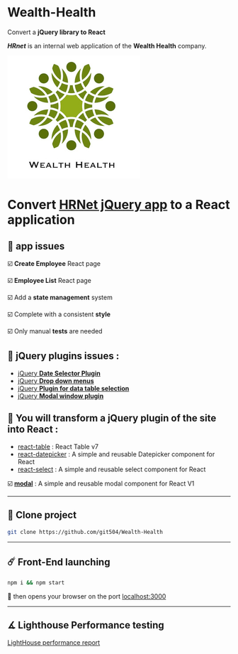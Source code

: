 # Wealth-Health

Convert a **jQuery library to React**

_**HRnet**_ is an internal web application of the **Wealth Health** company.

![logo](./Public/15974125765772_image2.jpg)

# Convert [HRNet jQuery app](https://github.com/git504/P12_Front-end) to a React application

## 🔖 app issues

☑️ **Create Employee** React page

☑️ **Employee List** React page

☑️ Add a **state management** system

☑️ Complete with a consistent **style**

☑️ Only manual **tests** are needed

## 🔖 jQuery plugins issues :

- [jQuery **Date Selector Plugin**](https://github.com/OpenClassrooms-Student-Center/P12_Front-end/issues/1)
- [jQuery **Drop down menus**](https://github.com/OpenClassrooms-Student-Center/P12_Front-end/issues/4)
- [jQuery **Plugin for data table selection**](https://github.com/OpenClassrooms-Student-Center/P12_Front-end/issues/2)
- [jQuery **Modal window plugin**](https://github.com/OpenClassrooms-Student-Center/P12_Front-end/issues/3)

## 🔖 You will transform a **jQuery plugin** of the site **into React** :

- [react-table](https://www.npmjs.com/package/react-table) : React Table v7
- [react-datepicker](https://www.npmjs.com/package/react-datepicker) : A simple and reusable Datepicker component for React
- [react-select](https://github.com/git504/Wealth-Health) : A simple and reusable select component for React

☑️ [**modal**](https://github.com/git504/modal-Wealth-Health) : A simple and reusable modal component for React V1

---

## 🔭 Clone project

```bash
git clone https://github.com/git504/Wealth-Health
```

---

## ☄️ Front-End launching

```bash
npm i && npm start
```

🔌 then opens your browser on the port [localhost:3000](http://localhost:3000)

---

## ∡ Lighthouse Performance testing

[LightHouse performance report](https://github.com/git504/Wealth-Health/tree/main/specs/Lighthouse)